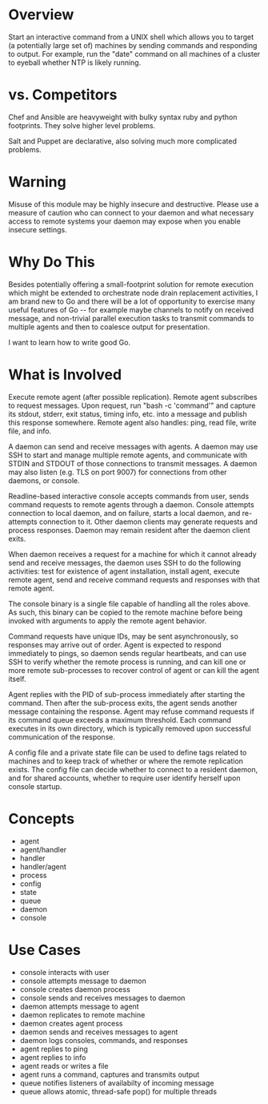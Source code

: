 
# Overview

Start an interactive command from a UNIX shell which allows you to target (a
potentially large set of) machines by sending commands and responding to
output. For example, run the "date" command on all machines of a cluster to
eyeball whether NTP is likely running.

# vs. Competitors

Chef and Ansible are heavyweight with bulky syntax ruby and python footprints.
They solve higher level problems.

Salt and Puppet are declarative, also solving much more complicated problems.

# Warning

Misuse of this module may be highly insecure and destructive. Please use a
measure of caution who can connect to your daemon and what necessary access to
remote systems your daemon may expose when you enable insecure settings.

# Why Do This

Besides potentially offering a small-footprint solution for remote execution
which might be extended to orchestrate node drain replacement activities, I am
brand new to Go and there will be a lot of opportunity to exercise many useful
features of Go -- for example maybe channels to notify on received message, and
non-trivial parallel execution tasks to transmit commands to multiple agents
and then to coalesce output for presentation.

I want to learn how to write good Go.


# What is Involved

Execute remote agent (after possible replication). Remote agent subscribes to
request messages. Upon request, run "bash -c 'command'" and capture its
stdout, stderr, exit status, timing info, etc. into a message and publish this
response somewhere. Remote agent also handles: ping, read file, write file, and
info.

A daemon can send and receive messages with agents. A daemon may use SSH to
start and manage multiple remote agents, and communicate with STDIN and STDOUT
of those connections to transmit messages. A daemon may also listen (e.g. TLS
on port 9007) for connections from other daemons, or console.

Readline-based interactive console accepts commands from user, sends command
requests to remote agents through a daemon.  Console attempts connection to
local daemon, and on failure, starts a local daemon, and re-attempts connection
to it. Other daemon clients may generate requests and process responses. Daemon
may remain resident after the daemon client exits.

When daemon receives a request for a machine for which it cannot already send
and receive messages, the daemon uses SSH to do the following activities: test
for existence of agent installation, install agent, execute remote agent,
send and receive command requests and responses with that remote agent.

The console binary is a single file capable of handling all the roles above. As
such, this binary can be copied to the remote machine before being invoked with
arguments to apply the remote agent behavior. 

Command requests have unique IDs, may be sent asynchronously, so responses may
arrive out of order. Agent is expected to respond immediately to pings, so
daemon sends regular heartbeats, and can use SSH to verify whether the remote
process is running, and can kill one or more remote sub-processes to recover
control of agent or can kill the agent itself.

Agent replies with the PID of sub-process immediately after starting the
command. Then after the sub-process exits, the agent sends another message
containing the response. Agent may refuse command requests if its command queue
exceeds a maximum threshold. Each command executes in its own directory, which
is typically removed upon successful communication of the response.

A config file and a private state file can be used to define tags related to
machines and to keep track of whether or where the remote replication exists.
The config file can decide whether to connect to a resident daemon, and for
shared accounts, whether to require user identify herself upon console startup.

# Concepts

- agent
- agent/handler
- handler
- handler/agent
- process
- config
- state
- queue
- daemon
- console

# Use Cases

- console interacts with user
- console attempts message to daemon
- console creates daemon process
- console sends and receives messages to daemon
- daemon attempts message to agent
- daemon replicates to remote machine
- daemon creates agent process
- daemon sends and receives messages to agent
- daemon logs consoles, commands, and responses
- agent replies to ping
- agent replies to info
- agent reads or writes a file
- agent runs a command, captures and transmits output
- queue notifies listeners of availabilty of incoming message
- queue allows atomic, thread-safe pop() for multiple threads

